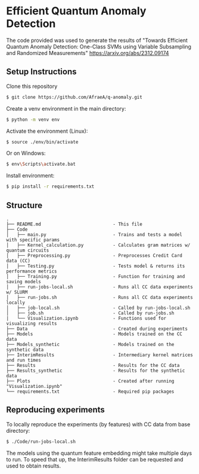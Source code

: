 # Efficient Quantum Anomaly Detection

The code provided was used to generate the results of "Towards Efficient Quantum Anomaly Detection: One-Class SVMs using Variable Subsampling and Randomized Measurements" https://arxiv.org/abs/2312.09174


## Setup Instructions

Clone this repository
```bash
$ git clone https://github.com/AfraeA/q-anomaly.git
```

Create a venv environment in the main directory:
```bash
$ python -m venv env
```
Activate the environment (Linux):
```bash
$ source ./env/bin/activate
```
Or on Windows:
```bash
$ env\Scripts\activate.bat
```

Install environment:
```bash
$ pip install -r requirements.txt
```

## Structure

```
.
├── README.md                           - This file
├── Code
│   ├── main.py                         - Trains and tests a model with specific params
│   ├── Kernel_calculation.py           - Calculates gram matrices w/ quantum circuits
│   ├── Preprocessing.py                - Preprocesses Credit Card data (CC)
│   ├── Testing.py                      - Tests model & returns its performance metrics
│   ├── Training.py                     - Function for training and saving models
│   ├── run-jobs-local.sh               - Runs all CC data experiments w/ SLURM
│   ├── run-jobs.sh                     - Runs all CC data experiments locally
│   ├── job-local.sh                    - Called by run-jobs-local.sh
│   ├── job.sh                          - Called by run-jobs.sh
|   └── Visualization.ipynb             - Functions used for visualizing results
├── Data                                - Created during experiments
├── Models                              - Models trained on the CC data
├── Models_synthetic                    - Models trained on the synthetic data
├── InterimResults                      - Intermediary kernel matrices and run times
├── Results                             - Results for the CC data
├── Results_synthetic                   - Results for the synthetic data
├── Plots                               - Created after running "Visualization.ipynb"
└── requirements.txt                    - Required pip packages

```

## Reproducing experiments
To locally reproduce the experiments (by features) with CC data from base directory:
```bash
$ ./Code/run-jobs-local.sh
```
The models using the quantum feature embedding might take multiple days to run. To speed that up, the InterimResults folder can be requested and used to obtain results.
